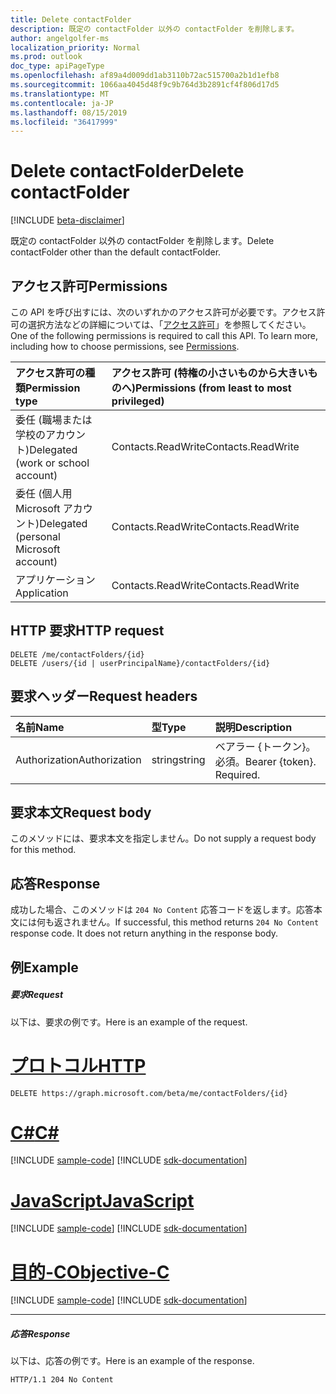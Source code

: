 ```yaml
---
title: Delete contactFolder
description: 既定の contactFolder 以外の contactFolder を削除します。
author: angelgolfer-ms
localization_priority: Normal
ms.prod: outlook
doc_type: apiPageType
ms.openlocfilehash: af89a4d009dd1ab3110b72ac515700a2b1d1efb8
ms.sourcegitcommit: 1066aa4045d48f9c9b764d3b2891cf4f806d17d5
ms.translationtype: MT
ms.contentlocale: ja-JP
ms.lasthandoff: 08/15/2019
ms.locfileid: "36417999"
---
```

# <a name="delete-contactfolder"></a><span data-ttu-id="103a0-103">Delete contactFolder</span><span class="sxs-lookup"><span data-stu-id="103a0-103">Delete contactFolder</span></span>

[!INCLUDE [beta-disclaimer](../../includes/beta-disclaimer.md)]

<span data-ttu-id="103a0-104">既定の contactFolder 以外の contactFolder を削除します。</span><span class="sxs-lookup"><span data-stu-id="103a0-104">Delete contactFolder other than the default contactFolder.</span></span>
## <a name="permissions"></a><span data-ttu-id="103a0-105">アクセス許可</span><span class="sxs-lookup"><span data-stu-id="103a0-105">Permissions</span></span>
<span data-ttu-id="103a0-p101">この API を呼び出すには、次のいずれかのアクセス許可が必要です。アクセス許可の選択方法などの詳細については、「[アクセス許可](/graph/permissions-reference)」を参照してください。</span><span class="sxs-lookup"><span data-stu-id="103a0-p101">One of the following permissions is required to call this API. To learn more, including how to choose permissions, see [Permissions](/graph/permissions-reference).</span></span>

|<span data-ttu-id="103a0-108">アクセス許可の種類</span><span class="sxs-lookup"><span data-stu-id="103a0-108">Permission type</span></span>      | <span data-ttu-id="103a0-109">アクセス許可 (特権の小さいものから大きいものへ)</span><span class="sxs-lookup"><span data-stu-id="103a0-109">Permissions (from least to most privileged)</span></span>              |
|:--------------------|:---------------------------------------------------------|
|<span data-ttu-id="103a0-110">委任 (職場または学校のアカウント)</span><span class="sxs-lookup"><span data-stu-id="103a0-110">Delegated (work or school account)</span></span> | <span data-ttu-id="103a0-111">Contacts.ReadWrite</span><span class="sxs-lookup"><span data-stu-id="103a0-111">Contacts.ReadWrite</span></span>    |
|<span data-ttu-id="103a0-112">委任 (個人用 Microsoft アカウント)</span><span class="sxs-lookup"><span data-stu-id="103a0-112">Delegated (personal Microsoft account)</span></span> | <span data-ttu-id="103a0-113">Contacts.ReadWrite</span><span class="sxs-lookup"><span data-stu-id="103a0-113">Contacts.ReadWrite</span></span>    |
|<span data-ttu-id="103a0-114">アプリケーション</span><span class="sxs-lookup"><span data-stu-id="103a0-114">Application</span></span> | <span data-ttu-id="103a0-115">Contacts.ReadWrite</span><span class="sxs-lookup"><span data-stu-id="103a0-115">Contacts.ReadWrite</span></span> |

## <a name="http-request"></a><span data-ttu-id="103a0-116">HTTP 要求</span><span class="sxs-lookup"><span data-stu-id="103a0-116">HTTP request</span></span>
<!-- { "blockType": "ignored" } -->
```http
DELETE /me/contactFolders/{id}
DELETE /users/{id | userPrincipalName}/contactFolders/{id}
```
## <a name="request-headers"></a><span data-ttu-id="103a0-117">要求ヘッダー</span><span class="sxs-lookup"><span data-stu-id="103a0-117">Request headers</span></span>
| <span data-ttu-id="103a0-118">名前</span><span class="sxs-lookup"><span data-stu-id="103a0-118">Name</span></span>       | <span data-ttu-id="103a0-119">型</span><span class="sxs-lookup"><span data-stu-id="103a0-119">Type</span></span> | <span data-ttu-id="103a0-120">説明</span><span class="sxs-lookup"><span data-stu-id="103a0-120">Description</span></span>|
|:---------------|:--------|:----------|
| <span data-ttu-id="103a0-121">Authorization</span><span class="sxs-lookup"><span data-stu-id="103a0-121">Authorization</span></span>  | <span data-ttu-id="103a0-122">string</span><span class="sxs-lookup"><span data-stu-id="103a0-122">string</span></span>  | <span data-ttu-id="103a0-p102">ベアラー {トークン}。必須。</span><span class="sxs-lookup"><span data-stu-id="103a0-p102">Bearer {token}. Required.</span></span> |

## <a name="request-body"></a><span data-ttu-id="103a0-125">要求本文</span><span class="sxs-lookup"><span data-stu-id="103a0-125">Request body</span></span>
<span data-ttu-id="103a0-126">このメソッドには、要求本文を指定しません。</span><span class="sxs-lookup"><span data-stu-id="103a0-126">Do not supply a request body for this method.</span></span>

## <a name="response"></a><span data-ttu-id="103a0-127">応答</span><span class="sxs-lookup"><span data-stu-id="103a0-127">Response</span></span>

<span data-ttu-id="103a0-p103">成功した場合、このメソッドは `204 No Content` 応答コードを返します。応答本文には何も返されません。</span><span class="sxs-lookup"><span data-stu-id="103a0-p103">If successful, this method returns `204 No Content` response code. It does not return anything in the response body.</span></span>

## <a name="example"></a><span data-ttu-id="103a0-130">例</span><span class="sxs-lookup"><span data-stu-id="103a0-130">Example</span></span>
##### <a name="request"></a><span data-ttu-id="103a0-131">要求</span><span class="sxs-lookup"><span data-stu-id="103a0-131">Request</span></span>
<span data-ttu-id="103a0-132">以下は、要求の例です。</span><span class="sxs-lookup"><span data-stu-id="103a0-132">Here is an example of the request.</span></span>

# <a name="httptabhttp"></a>[<span data-ttu-id="103a0-133">プロトコル</span><span class="sxs-lookup"><span data-stu-id="103a0-133">HTTP</span></span>](#tab/http)
<!-- {
  "blockType": "request",
  "name": "delete_contactfolder"
}-->
```http
DELETE https://graph.microsoft.com/beta/me/contactFolders/{id}
```
# <a name="ctabcsharp"></a>[<span data-ttu-id="103a0-134">C#</span><span class="sxs-lookup"><span data-stu-id="103a0-134">C#</span></span>](#tab/csharp)
[!INCLUDE [sample-code](../includes/snippets/csharp/delete-contactfolder-csharp-snippets.md)]
[!INCLUDE [sdk-documentation](../includes/snippets/snippets-sdk-documentation-link.md)]

# <a name="javascripttabjavascript"></a>[<span data-ttu-id="103a0-135">JavaScript</span><span class="sxs-lookup"><span data-stu-id="103a0-135">JavaScript</span></span>](#tab/javascript)
[!INCLUDE [sample-code](../includes/snippets/javascript/delete-contactfolder-javascript-snippets.md)]
[!INCLUDE [sdk-documentation](../includes/snippets/snippets-sdk-documentation-link.md)]

# <a name="objective-ctabobjc"></a>[<span data-ttu-id="103a0-136">目的-C</span><span class="sxs-lookup"><span data-stu-id="103a0-136">Objective-C</span></span>](#tab/objc)
[!INCLUDE [sample-code](../includes/snippets/objc/delete-contactfolder-objc-snippets.md)]
[!INCLUDE [sdk-documentation](../includes/snippets/snippets-sdk-documentation-link.md)]

---

##### <a name="response"></a><span data-ttu-id="103a0-137">応答</span><span class="sxs-lookup"><span data-stu-id="103a0-137">Response</span></span>
<span data-ttu-id="103a0-138">以下は、応答の例です。</span><span class="sxs-lookup"><span data-stu-id="103a0-138">Here is an example of the response.</span></span> 
<!-- {
  "blockType": "response",
  "truncated": true
} -->
```http
HTTP/1.1 204 No Content
```

<!-- uuid: 8fcb5dbc-d5aa-4681-8e31-b001d5168d79
2015-10-25 14:57:30 UTC -->
<!--
{
  "type": "#page.annotation",
  "description": "Delete contactFolder",
  "keywords": "",
  "section": "documentation",
  "tocPath": "",
  "suppressions": [
  ]
}
-->
